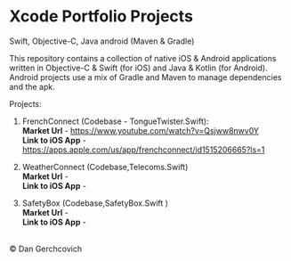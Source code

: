 # Xcode Portfolio Projects
 Swift, Objective-C, Java android (Maven & Gradle)

This repository contains a collection of native iOS & Android applications written in Objective-C & Swift (for iOS) and Java & Kotlin (for Android). Android projects use a mix of Gradle and Maven to manage dependencies and the apk.

Projects: 
1. FrenchConnect (Codebase - TongueTwister.Swift):  <br />
<strong>Market Url</strong> - https://www.youtube.com/watch?v=Qsjww8nwv0Y <br />
<strong>Link to iOS App</strong> - https://apps.apple.com/us/app/frenchconnect/id1515206665?ls=1 <br />

2. WeatherConnect (Codebase,Telecoms.Swift) <br />
<strong>Market Url</strong> - <br />
<strong>Link to iOS App</strong> - <br />

2. SafetyBox (Codebase,SafetyBox.Swift ) <br />
<strong>Market Url</strong> - <br />
<strong>Link to iOS App</strong> - <br />


<br />
© Dan Gerchcovich

